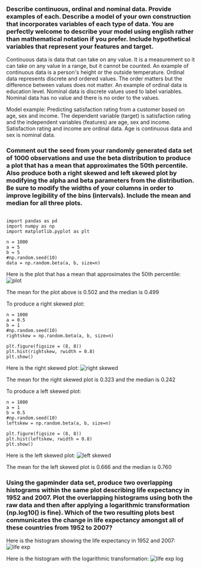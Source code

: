 ### Describe continuous, ordinal and nominal data. Provide examples of each. Describe a model of your own construction that incorporates variables of each type of data. You are perfectly welcome to describe your model using english rather than mathematical notation if you prefer. Include hypothetical variables that represent your features and target.
Continuous data is data that can take on any value. It is a measurement so it can take on any value in a range, but it cannot be counted. An example of continuous data is a person's height or the outside temperature. Ordinal data represents discrete and ordered values. The order matters but the difference between values does not matter. An example of ordinal data is education level. Nominal data is discrete values used to label variables. Nominal data has no value and there is no order to the values. 

Model example: Predicting satisfaction rating from a customer based on age, sex and income. The dependent variable (target) is satisfaction rating and the independent variables (features) are age, sex and income. Satisfaction rating and income are ordinal data. Age is continuous data and sex is nominal data. 
### Comment out the seed from your randomly generated data set of 1000 observations and use the beta distribution to produce a plot that has a mean that approximates the 50th percentile. Also produce both a right skewed and left skewed plot by modifying the alpha and beta parameters from the distribution. Be sure to modify the widths of your columns in order to improve legibility of the bins (intervals). Include the mean and median for all three plots.
```

import pandas as pd
import numpy as np
import matplotlib.pyplot as plt

n = 1000
a = 5
b = 5
#np.random.seed(10)
data = np.random.beta(a, b, size=n)

```
Here is the plot that has a mean that approximates the 50th percentile:
![plot](https://meredithjolly.github.io/data146/prj2_1.png) 

The mean for the plot above is 0.502 and the median is 0.499

To produce a right skewed plot:
```
n = 1000
a = 0.5
b = 1
#np.random.seed(10)
rightskew = np.random.beta(a, b, size=n)

plt.figure(figsize = (8, 8))
plt.hist(rightskew, rwidth = 0.8)
plt.show()

```
Here is the right skewed plot:
![right skewed](https://meredithjolly.github.io/data146/prj2_2.png) 

The mean for the right skewed plot is 0.323 and the median is 0.242

To produce a left skewed plot:
```
n = 1000
a = 1
b = 0.5
#np.random.seed(10)
leftskew = np.random.beta(a, b, size=n)

plt.figure(figsize = (8, 8))
plt.hist(leftskew, rwidth = 0.8)
plt.show()

```
Here is the left skewed plot:
![left skewed](https://meredithjolly.github.io/data146/prj2_3.png) 

The mean for the left skewed plot is 0.666 and the median is 0.760
### Using the gapminder data set, produce two overlapping histograms within the same plot describing life expectancy in 1952 and 2007. Plot the overlapping histograms using both the raw data and then after applying a logarithmic transformation (np.log10() is fine). Which of the two resulting plots best communicates the change in life expectancy amongst all of these countries from 1952 to 2007?
Here is the histogram showing the life expectancy in 1952 and 2007:
![life exp](https://meredithjolly.github.io/data146/prj2_4.png)

Here is the histogram with the logarithmic transformation:
![life exp log](https://meredithjolly.github.io/data146/prj2_5.png)


